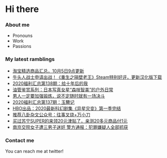 # Hi there 

### About me
- Pronouns
- Work
- Passions 

### My latest ramblings
<!-- BLOGPOSTS:START -->
- [淘宝精选商品汇总，10月5日9点更新](https://fuliba2020.net/99.html)
- [牛头人战士申请出战！《重生之隔壁老王》Steam特别好评，更新汉化版下载](https://fuliba2020.net/rebirthmr_wang.html)
- [2020福利汇总第138期：给十年后的我](https://fuliba2020.net/2020138.html)
- [油管鉴赏系列：日本写真女星“森咲智美”的户外日常](https://fuliba2020.net/tomomi-morisaki.html)
- [男人一定要加强锻炼，说不定随时就有一场决斗](https://fuliba2020.net/douou.html)
- [2020福利汇总第137期：玉簪记](https://fuliba2020.net/2020137.html)
- [HBO出品：2020最新科幻剧集《异星灾变》第一季完结](https://fuliba2020.net/raised-by-wolves.html)
- [推荐八卦杂文公众号：往事叉烧+万小刀](https://fuliba2020.net/wangshichashao.html)
- [买过苏宁SUPER的来领20元津贴了，亲测20多元商品付1元](https://fuliba2020.net/super2020.html)
- [南京交院女子遭三男子迷奸 警方通报：犯罪嫌疑人全部抓获](https://fuliba2020.net/nanjingjiaoyuan.html)
<!-- BLOGPOSTS:END -->

### Contact me
You can reach me at twitter!
